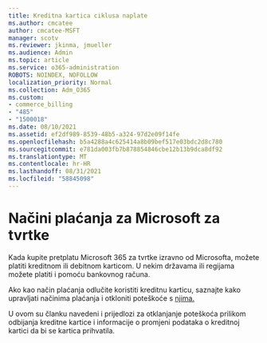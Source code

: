 ```yaml
---
title: Kreditna kartica ciklusa naplate
ms.author: cmcatee
author: cmcatee-MSFT
manager: scotv
ms.reviewer: jkinma, jmueller
ms.audience: Admin
ms.topic: article
ms.service: o365-administration
ROBOTS: NOINDEX, NOFOLLOW
localization_priority: Normal
ms.collection: Adm_O365
ms.custom:
- commerce_billing
- "485"
- "1500018"
ms.date: 08/10/2021
ms.assetid: ef2df989-8539-48b5-a324-97d2e09f14fe
ms.openlocfilehash: b5a4288a4c625414a8b09bef517e03bdc2d8c780
ms.sourcegitcommit: e781da003fb7b878854846cbe12b13b9dca8df92
ms.translationtype: MT
ms.contentlocale: hr-HR
ms.lasthandoff: 08/31/2021
ms.locfileid: "58845098"
---
```

# <a name="payment-methods-for-microsoft-for-business"></a>Načini plaćanja za Microsoft za tvrtke

Kada kupite pretplatu Microsoft 365 za tvrtke izravno od Microsofta, možete platiti kreditnom ili debitnom karticom. U nekim državama ili regijama možete platiti i pomoću bankovnog računa.
  
Ako kao način plaćanja odlučite koristiti kreditnu karticu, saznajte kako upravljati načinima plaćanja i otkloniti poteškoće s [njima.](https://docs.microsoft.com/microsoft-365/commerce/billing-and-payments/manage-payment-methods)
  
U ovom su članku navedeni i prijedlozi za otklanjanje poteškoća prilikom odbijanja kreditne kartice i informacije o promjeni podataka o kreditnoj kartici da bi se kartica prihvatila.